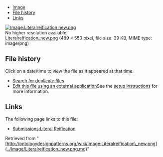 * [Image](../Image/Literalreification_new.png.md#file)
* [File history](../Image/Literalreification_new.png.md#filehistory)
* [Links](../Image/Literalreification_new.png.md#filelinks)

[![Image:Literalreification new.png](../../../images/1/12/Literalreification_new.png)](../../../images/1/12/Literalreification_new.png)  
No higher resolution available.  
[Literalreification\_new.png](../../../images/1/12/Literalreification_new.png)‎ (489 × 553 pixel, file size: 39 KB, MIME type: image/png)

## File history

Click on a date/time to view the file as it appeared at that time.



  
* [Search for duplicate files](http://ontologydesignpatterns.org/wiki/Special:FileDuplicateSearch/Literalreification_new.png "Special:FileDuplicateSearch/Literalreification new.png")
* [Edit this file using an external application](http://ontologydesignpatterns.org/wiki/index.php?title=Image:Literalreification_new.png&action=edit&externaledit=true&mode=file "Image:Literalreification new.png")See the [setup instructions](http://www.mediawiki.org/wiki/Manual:External_editors "http://www.mediawiki.org/wiki/Manual:External_editors") for more information.

## Links



The following page links to this file:


* [Submissions:Literal Reification](../Submissions/Literal_Reification.md "Submissions:Literal Reification")


Retrieved from "[http://ontologydesignpatterns.org/wiki/Image:Literalreification\_new.png](../Image/Literalreification_new.png.md)"